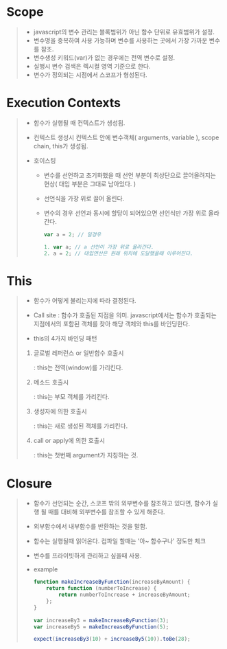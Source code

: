 # Scope

> - javascript의 변수 관리는 블록범위가 아닌 함수 단위로 유효범위가 설정.
> - 변수명을 중복하여 사용 가능하며 변수를 사용하는 곳에서 가장 가까운 변수를 참조.
> - 변수생성 키워드(var)가 없는 경우에는 전역 변수로 설정.
> - 실행시 변수 검색은 렉시컬 영역 기준으로 한다.
> - 변수가 정의되는 시점에서 스코프가 형성된다.



# Execution Contexts

> - 함수가 실행될 때 컨텍스트가 생성됨.
>
> - 컨텍스트 생성시 컨텍스트 안에 변수객체( arguments, variable ), scope chain, this가 생성됨.
>
> - 호이스팅
>
>   - 변수를 선언하고 초기화했을 때 선언 부분이 최상단으로 끌어올려지는 현상( 대입 부분은 그대로 남아있다. )
>
>   - 선언식을 가장 위로 끌어 올린다.
>
>   - 변수의 경우 선언과 동시에 할당이 되어있으면 선언식만 가장 위로 올라간다.
>
>     ```javascript
>     var a = 2; // 일경우
>     
>     1. var a;	// a 선언이 가장 위로 올라간다.
>     2. a = 2;	// 대입연산은 원래 위치에 도달했을때 이루어진다.
>     ```



# This

>- 함수가 어떻게 불리는지에 따라 결정된다.
>
>- Call site : 함수가 호출된 지점을 의미. javascript에서는 함수가 호출되는 지점에서의 포함된 객체를 찾아 해당 객체와 this를 바인딩한다.
>
>- this의 4가지 바인딩 패턴
>
>  1. 글로벌 레퍼런스 or 일반함수 호출시
>
>     :  this는 전역(window)를 가리킨다.
>
>  2. 메소드 호출시
>
>     : this는 부모 객체를 가리킨다.
>
>  3. 생성자에 의한 호출시
>
>     : this는 새로 생성된 객체를 가리킨다.
>
>  4. call or apply에 의한 호출시
>
>     : this는 첫번째 argument가 지칭하는 것.
>



# Closure

> - 함수가 선언되는 순간, 스코프 밖의 외부변수를 참조하고 있다면, 함수가 실행 될 때를 대비해 외부변수를 참조할 수 있게 해준다.
>
> - 외부함수에서 내부함수를 반환하는 것을 말함.
>
> - 함수는 실행될때 읽어온다. 컴파일 할때는 '아~ 함수구나' 정도만 체크
>
> - 변수를 프라이빗하게 관리하고 싶을때 사용.
>
> - example
>
>   ```javascript
>   function makeIncreaseByFunction(increaseByAmount) {
>   	return function (numberToIncrease) {
>       	return numberToIncrease + increaseByAmount;
>       };
>   }
>       
>   var increaseBy3 = makeIncreaseByFunction(3);
>   var increaseBy5 = makeIncreaseByFunction(5);
>   
>   expect(increaseBy3(10) + increaseBy5(10)).toBe(28);
>   ```
>
>   

